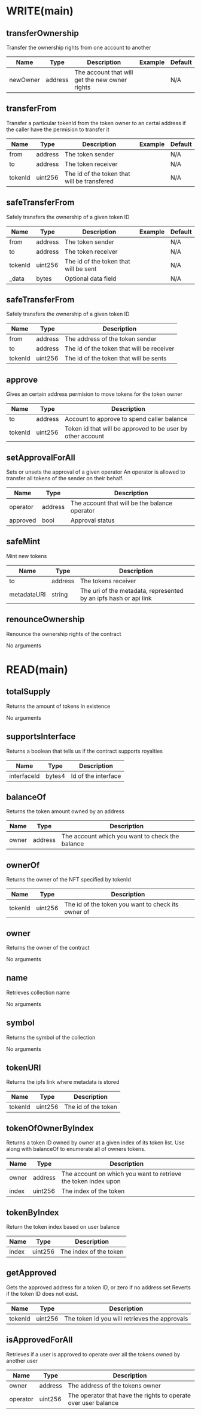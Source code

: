 # WRITE(main)

## transferOwnership
Transfer the ownership rights from one account to another

|Name|Type|Description|Example|Default|
|--- |---|---|---|---|
|newOwner|address|The account that will get the new owner rights||N/A|

## transferFrom
Transfer a particular tokenId from the token owner to an certai address if the caller have the permision to transfer it

|Name|Type|Description|Example|Default|
|--- |---|---|---|---|
|from|address|The token sender||N/A|
|to|address|The token receiver||N/A|
|tokenId|uint256|The id of the token that will be transfered||N/A|


## safeTransferFrom
Safely transfers the ownership of a given token ID

|Name|Type|Description|Example|Default|
|--- |---|---|---|---|
|from|address|The token sender||N/A|
|to|address|The token receiver||N/A|
|tokenId|uint256|The id of the token that will be sent||N/A|
|_data|bytes|Optional data field||N/A|

## safeTransferFrom
Safely transfers the ownership of a given token ID

|Name|Type|Description|
|--- |---|---|
|from|address|The address of the token sender|
|to|address|The id of the token that will be receiver|
|tokenId|uint256|The id of the token that will be sents|

## approve
Gives an certain address permision to move tokens for the token owner

|Name|Type|Description|
|--- |---|---|
|to|address|Account to approve to spend caller balance|
|tokenId|uint256|Token id that will be approved to be user by other account|


## setApprovalForAll

Sets or unsets the approval of a given operator An operator is allowed to transfer all tokens of the sender on their behalf.

|Name|Type|Description|
|--- |---|---|
|operator|address|The account that will be the balance operator|
|approved|bool|Approval status|


## safeMint
Mint new tokens

|Name|Type|Description|
|--- |---|---|
|to|address|The tokens receiver|
|metadataURI|string|The uri of the metadata, represented by an ipfs hash or api link|

## renounceOwnership
Renounce the ownership rights of the contract

No arguments



# READ(main)


## totalSupply
Returns the amount of tokens in existence

No arguments

## supportsInterface
Returns a boolean that tells us if the contract supports royalties

|Name|Type|Description|
|--- |---|---|
|interfaceId|bytes4|Id of the interface|

## balanceOf
Returns the token amount owned by an address

|Name|Type|Description|
|--- |---|---|
|owner|address|The account which you want to check the balance|

## ownerOf
Returns the owner of the NFT specified by tokenId

|Name|Type|Description|
|--- |---|---|
|tokenId|uint256|The id of the token you want to check its owner of|

## owner
Returns the owner of the contract

No arguments

## name
Retrieves collection name

No arguments

## symbol
Returns the symbol of the collection

No arguments

## tokenURI
Returns the ipfs link where metadata is stored

|Name|Type|Description|
|--- |---|---|
|tokenId|uint256|The id of the token|

## tokenOfOwnerByIndex
Returns a token ID owned by owner at a given index of its token list. Use along with balanceOf to enumerate all of owners tokens.

|Name|Type|Description|
|--- |---|---|
|owner|address|The account on which you want to retrieve the token index upon|
|index|uint256|The index of the token|

## tokenByIndex
Return the token index based on user balance

|Name|Type|Description|
|--- |---|---|
|index|uint256|The index of the token|


## getApproved
Gets the approved address for a token ID, or zero if no address set Reverts if the token ID does not exist.

|Name|Type|Description|
|--- |---|---|
|tokenId|uint256|The token id you will retrieves the approvals|

## isApprovedForAll
Retrieves if a user is approved to operate over all the tokens owned by another user

|Name|Type|Description|
|--- |---|---|
|owner|address|The address of the tokens owner|
|operator|uint256|The operator that have the rights to operate over user balance|




